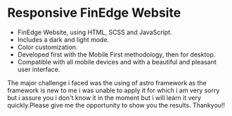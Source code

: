 # Responsive FinEdge Website 

- FinEdge Website, using HTML, SCSS and JavaScript.
- Includes a dark and light mode.
- Color customization.
- Developed first with the Mobile First methodology, then for desktop.
- Compatible with all mobile devices and with a beautiful and pleasant user interface.

The major challenge i faced was the using of astro framework as the framework is new to me i was unable to apply it for which i am very sorry but i assure you i don't know it in the moment but i will learn it very quickly.Please give me the opportunity to show you the results.
Thankyou!!


